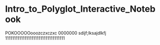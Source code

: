 # Intro_to_Polyglot_Interactive_Notebook
POKOOOOOooozczxczxc
0000000
sdijf;lksajdlkfj
1111111111111111111111111111111111
